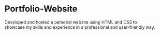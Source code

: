 # Portfolio-Website
Developed and hosted a personal website using HTML and CSS to showcase my skills and experience in a professional and user-friendly way.
